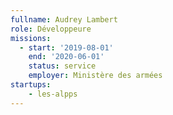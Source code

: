 ```yaml
---
fullname: Audrey Lambert
role: Développeure
missions:
  - start: '2019-08-01'
    end: '2020-06-01'
    status: service
    employer: Ministère des armées
startups:
    - les-alpps
---
```

